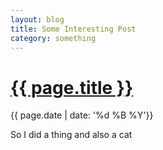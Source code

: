 ```yaml
---
layout: blog
title: Some Interesting Post
category: something
---
```


# <a href="{{ page.url }}">{{ page.title }}</a>

<time>{{ page.date | date: '%d %B %Y'}}</time>

So I did a thing and also a cat